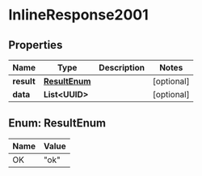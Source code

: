 

# InlineResponse2001

## Properties

Name | Type | Description | Notes
------------ | ------------- | ------------- | -------------
**result** | [**ResultEnum**](#ResultEnum) |  |  [optional]
**data** | **List&lt;UUID&gt;** |  |  [optional]



## Enum: ResultEnum

Name | Value
---- | -----
OK | &quot;ok&quot;




